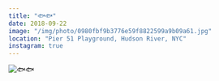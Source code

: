 ```yaml
---
title: "🐟🐟"
date: 2018-09-22
image: "/img/photo/0980fbf9b3776e59f8822599a9b09a61.jpg"
location: "Pier 51 Playground, Hudson River, NYC"
instagram: true
---
```


![🐟🐟](/img/photo/0980fbf9b3776e59f8822599a9b09a61.jpg)
